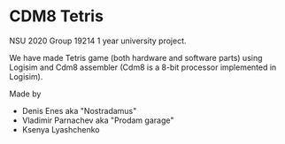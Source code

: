 CDM8 Tetris
==============
NSU 2020
Group 19214
1 year university project.

We have made Tetris game (both hardware and software parts) using Logisim and Cdm8 assembler (Cdm8 is a 8-bit processor implemented in Logisim).

Made by
* Denis Enes aka "Nostradamus"
* Vladimir Parnachev aka "Prodam garage"
* Ksenya Lyashchenko

